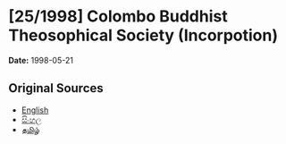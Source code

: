 # [25/1998] Colombo Buddhist Theosophical Society (Incorpotion)

**Date:** 1998-05-21

## Original Sources

- [English](https://documents.gov.lk/view/acts/1998/5/25-1998_E.pdf)
- [සිංහල](https://documents.gov.lk/view/acts/1998/5/25-1998_S.pdf)
- [தமிழ்](https://documents.gov.lk/view/acts/1998/5/25-1998_T.pdf)
